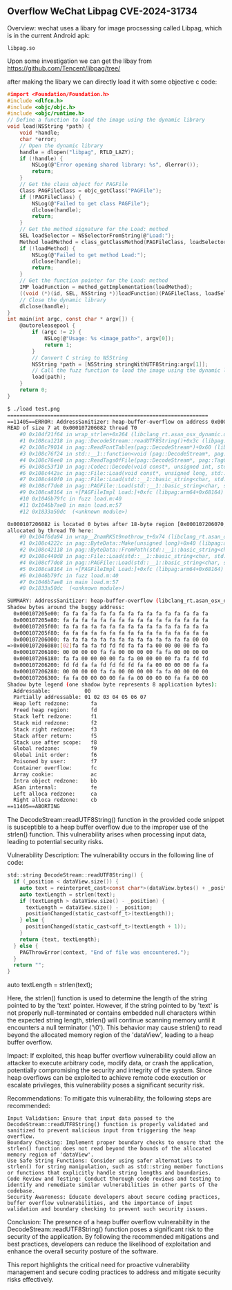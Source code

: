 
## Overflow WeChat Libpag CVE-2024-31734 
Overview:
wechat uses a libary for image procsessing called Libpag, which is in the current Android apk:
```
libpag.so
```
Upon some investigation we can get the libay from 
https://github.com/Tencent/libpag/tree/

after making the libary we can directly load it with some objective c code:
```c
#import <Foundation/Foundation.h>
#include <dlfcn.h>
#include <objc/objc.h>
#include <objc/runtime.h>
// Define a function to load the image using the dynamic library
void load(NSString *path) {
    void *handle;
    char *error;
    // Open the dynamic library
    handle = dlopen("libpag", RTLD_LAZY);
    if (!handle) {
        NSLog(@"Error opening shared library: %s", dlerror());
        return;
    }
    // Get the class object for PAGFile
    Class PAGFileClass = objc_getClass("PAGFile");
    if (!PAGFileClass) {
        NSLog(@"Failed to get class PAGFile");
        dlclose(handle);
        return;
    }
    // Get the method signature for the Load: method
    SEL loadSelector = NSSelectorFromString(@"Load:");
    Method loadMethod = class_getClassMethod(PAGFileClass, loadSelector);
    if (!loadMethod) {
        NSLog(@"Failed to get method Load:");
        dlclose(handle);
        return;
    }
    // Get the function pointer for the Load: method
    IMP loadFunction = method_getImplementation(loadMethod);
    ((void (*)(id, SEL, NSString *))loadFunction)(PAGFileClass, loadSelector, path);
    // Close the dynamic library
    dlclose(handle);
}
int main(int argc, const char * argv[]) {
    @autoreleasepool {
        if (argc != 2) {
            NSLog(@"Usage: %s <image_path>", argv[0]);
            return 1;
        }
        // Convert C string to NSString
        NSString *path = [NSString stringWithUTF8String:argv[1]];
        // Call the fuzz function to load the image using the dynamic library
        load(path);
    }
    return 0;
}
```
```bash
$ ./load test.png 
=================================================================
==11405==ERROR: AddressSanitizer: heap-buffer-overflow on address 0x000107206082 at pc 0x000104f21f68 bp 0x00016b74abd0 sp 0x00016b74a390
READ of size 7 at 0x000107206082 thread T0
    #0 0x104f21f64 in wrap_strlen+0x264 (libclang_rt.asan_osx_dynamic.dylib:arm64e+0x15f64)
    #1 0x108ca1218 in pag::DecodeStream::readUTF8String()+0x3c (libpag:arm64+0x61218)
    #2 0x108c79014 in pag::ReadFontTables(pag::DecodeStream*)+0x60 (libpag:arm64+0x39014)
    #3 0x108c76f24 in std::__1::function<void (pag::DecodeStream*, pag::CodecContext*)>::operator()(pag::DecodeStream*, pag::CodecContext*) const+0x28 (libpag:arm64+0x36f24)
    #4 0x108c76ee8 in pag::ReadTagsOfFile(pag::DecodeStream*, pag::TagCode, pag::CodecContext*)+0x3c (libpag:arm64+0x36ee8)
    #5 0x108c53f10 in pag::Codec::Decode(void const*, unsigned int, std::__1::basic_string<char, std::__1::char_traits<char>, std::__1::allocator<char>> const&)+0x11c (libpag:arm64+0x13f10)
    #6 0x108c442ac in pag::File::Load(void const*, unsigned long, std::__1::basic_string<char, std::__1::char_traits<char>, std::__1::allocator<char>> const&, std::__1::basic_string<char, std::__1::char_traits<char>, std::__1::allocator<char>> const&)+0x16c (libpag:arm64+0x42ac)
    #7 0x108c440f0 in pag::File::Load(std::__1::basic_string<char, std::__1::char_traits<char>, std::__1::allocator<char>> const&, std::__1::basic_string<char, std::__1::char_traits<char>, std::__1::allocator<char>> const&)+0x34 (libpag:arm64+0x40f0)
    #8 0x108cf7de8 in pag::PAGFile::Load(std::__1::basic_string<char, std::__1::char_traits<char>, std::__1::allocator<char>> const&, std::__1::basic_string<char, std::__1::char_traits<char>, std::__1::allocator<char>> const&)+0x18 (libpag:arm64+0xb7de8)
    #9 0x108ca8164 in +[PAGFileImpl Load:]+0xfc (libpag:arm64+0x68164)
    #10 0x1046b79fc in fuzz load.m:40
    #11 0x1046b7ae8 in main load.m:57
    #12 0x1833a50dc  (<unknown module>)

0x000107206082 is located 0 bytes after 18-byte region [0x000107206070,0x000107206082)
allocated by thread T0 here:
    #0 0x104f6da94 in wrap__ZnamRKSt9nothrow_t+0x74 (libclang_rt.asan_osx_dynamic.dylib:arm64e+0x61a94)
    #1 0x108c4222c in pag::ByteData::Make(unsigned long)+0x40 (libpag:arm64+0x222c)
    #2 0x108c42118 in pag::ByteData::FromPath(std::__1::basic_string<char, std::__1::char_traits<char>, std::__1::allocator<char>> const&)+0x38 (libpag:arm64+0x2118)
    #3 0x108c440d8 in pag::File::Load(std::__1::basic_string<char, std::__1::char_traits<char>, std::__1::allocator<char>> const&, std::__1::basic_string<char, std::__1::char_traits<char>, std::__1::allocator<char>> const&)+0x1c (libpag:arm64+0x40d8)
    #4 0x108cf7de8 in pag::PAGFile::Load(std::__1::basic_string<char, std::__1::char_traits<char>, std::__1::allocator<char>> const&, std::__1::basic_string<char, std::__1::char_traits<char>, std::__1::allocator<char>> const&)+0x18 (libpag:arm64+0xb7de8)
    #5 0x108ca8164 in +[PAGFileImpl Load:]+0xfc (libpag:arm64+0x68164)
    #6 0x1046b79fc in fuzz load.m:40
    #7 0x1046b7ae8 in main load.m:57
    #8 0x1833a50dc  (<unknown module>)

SUMMARY: AddressSanitizer: heap-buffer-overflow (libclang_rt.asan_osx_dynamic.dylib:arm64e+0x15f64) in wrap_strlen+0x264
Shadow bytes around the buggy address:
  0x000107205e00: fa fa fa fa fa fa fa fa fa fa fa fa fa fa fa fa
  0x000107205e80: fa fa fa fa fa fa fa fa fa fa fa fa fa fa fa fa
  0x000107205f00: fa fa fa fa fa fa fa fa fa fa fa fa fa fa fa fa
  0x000107205f80: fa fa fa fa fa fa fa fa fa fa fa fa fa fa fa fa
  0x000107206000: fa fa fa fa fa fa fa fa fa fa fa fa fa fa 00 00
=>0x000107206080:[02]fa fa fa fd fd fd fa fa fa 00 00 00 00 fa fa
  0x000107206100: 00 00 00 00 fa fa 00 00 00 00 fa fa 00 00 00 00
  0x000107206180: fa fa 00 00 00 00 fa fa 00 00 00 00 fa fa fd fd
  0x000107206200: fd fd fa fa fd fd fd fd fa fa 00 00 00 00 fa fa
  0x000107206280: 00 00 00 00 fa fa 00 00 00 00 fa fa 00 00 00 00
  0x000107206300: fa fa 00 00 00 00 fa fa 00 00 00 00 fa fa 00 00
Shadow byte legend (one shadow byte represents 8 application bytes):
  Addressable:           00
  Partially addressable: 01 02 03 04 05 06 07 
  Heap left redzone:       fa
  Freed heap region:       fd
  Stack left redzone:      f1
  Stack mid redzone:       f2
  Stack right redzone:     f3
  Stack after return:      f5
  Stack use after scope:   f8
  Global redzone:          f9
  Global init order:       f6
  Poisoned by user:        f7
  Container overflow:      fc
  Array cookie:            ac
  Intra object redzone:    bb
  ASan internal:           fe
  Left alloca redzone:     ca
  Right alloca redzone:    cb
==11405==ABORTING
```
The DecodeStream::readUTF8String() function in the provided code snippet is susceptible to a heap buffer overflow due to the improper use of the strlen() function. This vulnerability arises when processing input data, leading to potential security risks.

Vulnerability Description:
The vulnerability occurs in the following line of code:

```c 
std::string DecodeStream::readUTF8String() {
  if (_position < dataView.size()) {
    auto text = reinterpret_cast<const char*>(dataView.bytes() + _position);
    auto textLength = strlen(text);
    if (textLength > dataView.size() - _position) {
      textLength = dataView.size() - _position;
      positionChanged(static_cast<off_t>(textLength));
    } else {
      positionChanged(static_cast<off_t>(textLength + 1));
    }
    return {text, textLength};
  } else {
    PAGThrowError(context, "End of file was encountered.");
  }
  return "";
}
```

auto textLength = strlen(text);

Here, the strlen() function is used to determine the length of the string pointed to by the 'text' pointer. However, if the string pointed to by 'text' is not properly null-terminated or contains embedded null characters within the expected string length, strlen() will continue scanning memory until it encounters a null terminator ('\0'). This behavior may cause strlen() to read beyond the allocated memory region of the 'dataView', leading to a heap buffer overflow.

Impact:
If exploited, this heap buffer overflow vulnerability could allow an attacker to execute arbitrary code, modify data, or crash the application, potentially compromising the security and integrity of the system. Since heap overflows can be exploited to achieve remote code execution or escalate privileges, this vulnerability poses a significant security risk.

Recommendations:
To mitigate this vulnerability, the following steps are recommended:

    Input Validation: Ensure that input data passed to the DecodeStream::readUTF8String() function is properly validated and sanitized to prevent malicious input from triggering the heap overflow.
    Boundary Checking: Implement proper boundary checks to ensure that the strlen() function does not read beyond the bounds of the allocated memory region of 'dataView'.
    Use Safe String Functions: Consider using safer alternatives to strlen() for string manipulation, such as std::string member functions or functions that explicitly handle string lengths and boundaries.
    Code Review and Testing: Conduct thorough code reviews and testing to identify and remediate similar vulnerabilities in other parts of the codebase.
    Security Awareness: Educate developers about secure coding practices, buffer overflow vulnerabilities, and the importance of input validation and boundary checking to prevent such security issues.

Conclusion:
The presence of a heap buffer overflow vulnerability in the DecodeStream::readUTF8String() function poses a significant risk to the security of the application. By following the recommended mitigations and best practices, developers can reduce the likelihood of exploitation and enhance the overall security posture of the software.

This report highlights the critical need for proactive vulnerability management and secure coding practices to address and mitigate security risks effectively.
